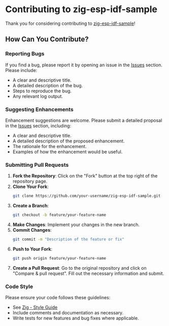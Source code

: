 # Contributing to zig-esp-idf-sample

Thank you for considering contributing to [zig-esp-idf-sample](https://github.com/kassane/zig-esp-idf-sample)!

## How Can You Contribute?

### Reporting Bugs

If you find a bug, please report it by opening an issue in the [Issues](https://github.com/kassane/zig-esp-idf-sample/issues) section. Please include:

- A clear and descriptive title.
- A detailed description of the bug.
- Steps to reproduce the bug.
- Any relevant log output.

### Suggesting Enhancements

Enhancement suggestions are welcome. Please submit a detailed proposal in the [Issues](https://github.com/kassane/zig-esp-idf-sample/issues) section, including:

- A clear and descriptive title.
- A detailed description of the proposed enhancement.
- The rationale for the enhancement.
- Examples of how the enhancement would be useful.

### Submitting Pull Requests

1. **Fork the Repository**: Click on the "Fork" button at the top right of the repository page.
2. **Clone Your Fork**: 
    ```sh
    git clone https://github.com/your-username/zig-esp-idf-sample.git
    ```
3. **Create a Branch**: 
    ```sh
    git checkout -b feature/your-feature-name
    ```
4. **Make Changes**: Implement your changes in the new branch.
5. **Commit Changes**: 
    ```sh
    git commit -m "Description of the feature or fix"
    ```
6. **Push to Your Fork**: 
    ```sh
    git push origin feature/your-feature-name
    ```
7. **Create a Pull Request**: Go to the original repository and click on "Compare & pull request". Fill out the necessary information and submit.

### Code Style

Please ensure your code follows these guidelines:

- See [Zig - Style Guide](https://ziglang.org/documentation/0.12.0/#Style-Guide)
- Include comments and documentation as necessary.
- Write tests for new features and bug fixes where applicable.

